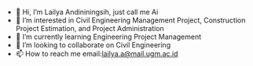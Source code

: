 - 👋 Hi, I’m Lailya Andininingsih, just call me Ai
- 👀 I’m interested in Civil Engineering Management Project, Construction Project Estimation, and Project Administration
- 🌱 I’m currently learning Engineering Project Management
- 💞️ I’m looking to collaborate on Civil Engineering
- 📫 How to reach me email:lailya.a@mail.ugm.ac.id

<!---
lailya30/lailya30 is a ✨ special ✨ repository because its `README.md` (this file) appears on your GitHub profile.
You can click the Preview link to take a look at your changes.
--->
